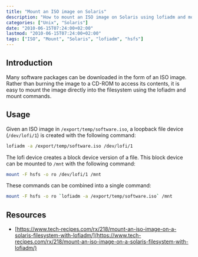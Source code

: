 ```yaml
---
title: "Mount an ISO image on Solaris"
description: "How to mount an ISO image on Solaris using lofiadm and mount commands."
categories: ["Unix", "Solaris"]
date: "2010-06-15T07:24:00+02:00"
lastmod: "2010-06-15T07:24:00+02:00"
tags: ["ISO", "Mount", "Solaris", "lofiadm", "hsfs"]
---
```


## Introduction

Many software packages can be downloaded in the form of an ISO image. Rather than burning the image to a CD-ROM to access its contents, it is easy to mount the image directly into the filesystem using the lofiadm and mount commands.

## Usage

Given an ISO image in `/export/temp/software.iso`, a loopback file device (`/dev/lofi/1`) is created with the following command:

```bash
lofiadm -a /export/temp/software.iso /dev/lofi/1
```

The lofi device creates a block device version of a file. This block device can be mounted to `/mnt` with the following command:

```bash
mount -F hsfs -o ro /dev/lofi/1 /mnt
```

These commands can be combined into a single command:

```bash
mount -F hsfs -o ro `lofiadm -a /export/temp/software.iso` /mnt
```

## Resources
- [https://www.tech-recipes.com/rx/218/mount-an-iso-image-on-a-solaris-filesystem-with-lofiadm/](https://www.tech-recipes.com/rx/218/mount-an-iso-image-on-a-solaris-filesystem-with-lofiadm/)
